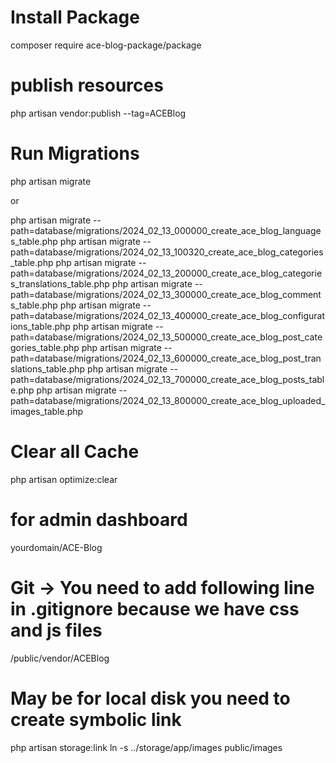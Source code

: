 # Install Package 

composer require ace-blog-package/package


# publish resources

php artisan vendor:publish --tag=ACEBlog


# Run Migrations

php artisan migrate

or 


php artisan migrate --path=database/migrations/2024_02_13_000000_create_ace_blog_languages_table.php
php artisan migrate --path=database/migrations/2024_02_13_100320_create_ace_blog_categories_table.php
php artisan migrate --path=database/migrations/2024_02_13_200000_create_ace_blog_categories_translations_table.php
php artisan migrate --path=database/migrations/2024_02_13_300000_create_ace_blog_comments_table.php
php artisan migrate --path=database/migrations/2024_02_13_400000_create_ace_blog_configurations_table.php
php artisan migrate --path=database/migrations/2024_02_13_500000_create_ace_blog_post_categories_table.php
php artisan migrate --path=database/migrations/2024_02_13_600000_create_ace_blog_post_translations_table.php
php artisan migrate --path=database/migrations/2024_02_13_700000_create_ace_blog_posts_table.php
php artisan migrate --path=database/migrations/2024_02_13_800000_create_ace_blog_uploaded_images_table.php

# Clear all Cache

php artisan optimize:clear

# for admin dashboard 

yourdomain/ACE-Blog

# Git -> You need to add following line in .gitignore because we have css and js files

/public/vendor/ACEBlog

# May be for local disk you need to create symbolic link

php artisan storage:link
ln -s ../storage/app/images public/images
